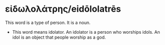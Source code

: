 # εἰδωλολάτρης/eidōlolatrēs
This word is a type of person. It is a noun.

* This word means idolator. An idolator is a person who worships idols. An idol is an object that people worship as a god.
